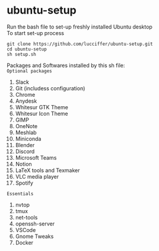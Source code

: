 # ubuntu-setup
Run the bash file to set-up freshly installed Ubuntu desktop   
To start set-up process  
```
git clone https://github.com/lucciffer/ubuntu-setup.git    
cd ubuntu-setup    
sh setup.sh
```

Packages and Softwares installed by this sh file:    
`Optional packages`  
1. Slack  
2. Git (includess configuration)
3. Chrome
4. Anydesk  
5. Whitesur GTK Theme   
6. Whitesur Icon Theme     
7. GIMP
8. OneNote
9. Meshlab
10. Miniconda 
11. Blender  
12. Discord  
13. Microsoft Teams  
14. Notion  
15. LaTeX tools and Texmaker   
16. VLC media player  
17. Spotify

`Essentials`  
1. nvtop
2. tmux
3. net-tools
4. openssh-server
5. VSCode
6. Gnome Tweaks  
7. Docker  
